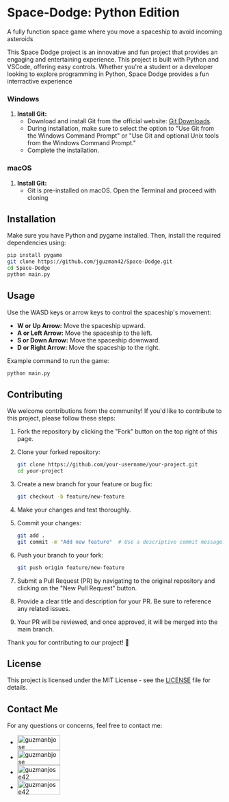 # Space-Dodge: Python Edition
A fully function space game where you move a spaceship to avoid incoming asteroids

This Space Dodge project is an innovative and fun project that provides
an engaging and entertaining experience. This project is built with Python and VSCode, offering easy controls. Whether you're a student or a developer 
looking to explore programming in Python, Space Dodge provides a fun interractive experience

### Windows

1. **Install Git:**
   - Download and install Git from the official website: [Git Downloads](https://git-scm.com/downloads).
   - During installation, make sure to select the option to "Use Git from the Windows Command Prompt" or "Use Git and optional Unix tools from the Windows Command Prompt."
   - Complete the installation.

### macOS

1. **Install Git:**
   - Git is pre-installed on macOS. Open the Terminal and proceed with cloning

## Installation

Make sure you have Python and pygame installed. Then, install the required dependencies using:

```bash
pip install pygame
git clone https://github.com/jguzman42/Space-Dodge.git
cd Space-Dodge
python main.py

```
## Usage

Use the WASD keys or arrow keys to control the spaceship's movement:

- **W or Up Arrow:** Move the spaceship upward.
- **A or Left Arrow:** Move the spaceship to the left.
- **S or Down Arrow:** Move the spaceship downward.
- **D or Right Arrow:** Move the spaceship to the right.

Example command to run the game:

```bash
python main.py

```
## Contributing

We welcome contributions from the community! If you'd like to contribute to this project, please follow these steps:

1. Fork the repository by clicking the "Fork" button on the top right of this page.

2. Clone your forked repository:

    ```bash
    git clone https://github.com/your-username/your-project.git
    cd your-project
    ```

3. Create a new branch for your feature or bug fix:

    ```bash
    git checkout -b feature/new-feature
    ```

4. Make your changes and test thoroughly.

5. Commit your changes:

    ```bash
    git add .
    git commit -m "Add new feature"  # Use a descriptive commit message
    ```

6. Push your branch to your fork:

    ```bash
    git push origin feature/new-feature
    ```

7. Submit a Pull Request (PR) by navigating to the original repository and clicking on the "New Pull Request" button.

8. Provide a clear title and description for your PR. Be sure to reference any related issues.

9. Your PR will be reviewed, and once approved, it will be merged into the main branch.

Thank you for contributing to our project! 🚀

## License
This project is licensed under the MIT License - see the [LICENSE](LICENSE) file for details.

## Contact Me
For any questions or concerns, feel free to contact me:

- <a href="mailto:guzmanjose3456@gmail.com" target="blank"><img align="center" src="https://img.shields.io/badge/Gmail-D14836?style=for-the-badge&logo=gmail&logoColor=white" alt="guzmanbjose" height="35" width="100" /></a>
- <a href="https://linkedin.com/in/guzmanbjose" target="blank"><img align="center" src="https://img.shields.io/badge/LinkedIn-0077B5?style=for-the-badge&logo=linkedin&logoColor=white" alt="guzmanbjose" height="35" width="100" /></a>
- <a href="https://github.com/jguzman42" target="blank"><img align="center" src="https://img.shields.io/badge/GitHub-100000?style=for-the-badge&logo=github&logoColor=white" alt="guzmanjose42" height="35" width="100" /></a>
- <a href="https://instagram.com/guzmanjose42" target="blank"><img align="center" src="https://img.shields.io/badge/Instagram-E4405F?style=for-the-badge&logo=instagram&logoColor=white" alt="guzmanjose42" height="35" width="100" /></a>
